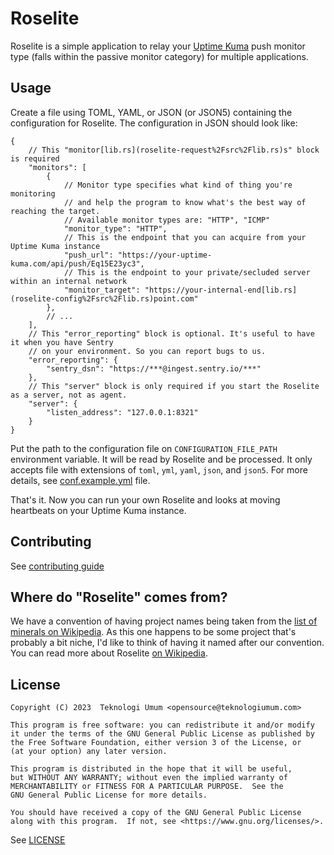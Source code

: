 # Roselite

Roselite is a simple application to relay your [Uptime Kuma](https://github.com/louislam/uptime-kuma) push monitor type
(falls within the passive monitor category) for multiple applications.

## Usage

Create a file using TOML, YAML, or JSON (or JSON5) containing the configuration for Roselite. The configuration in JSON
should look like:

```json5
{
    // This "monitor[lib.rs](roselite-request%2Fsrc%2Flib.rs)s" block is required
    "monitors": [
        {
            // Monitor type specifies what kind of thing you're monitoring
            // and help the program to know what's the best way of reaching the target.
            // Available monitor types are: "HTTP", "ICMP"
            "monitor_type": "HTTP",
            // This is the endpoint that you can acquire from your Uptime Kuma instance
            "push_url": "https://your-uptime-kuma.com/api/push/Eq15E23yc3",
            // This is the endpoint to your private/secluded server within an internal network
            "monitor_target": "https://your-internal-end[lib.rs](roselite-config%2Fsrc%2Flib.rs)point.com"
        },
        // ...
    ],
    // This "error_reporting" block is optional. It's useful to have it when you have Sentry
    // on your environment. So you can report bugs to us.
    "error_reporting": {
        "sentry_dsn": "https://***@ingest.sentry.io/***"
    },
    // This "server" block is only required if you start the Roselite as a server, not as agent.
    "server": {
        "listen_address": "127.0.0.1:8321"
    }
}
```

Put the path to the configuration file on `CONFIGURATION_FILE_PATH` environment variable. It will be read by Roselite
and be processed. It only accepts file with extensions of `toml`, `yml`, `yaml`, `json`, and `json5`.
For more details, see [conf.example.yml](./conf.example.toml) file.

That's it. Now you can run your own Roselite and looks at moving heartbeats on your Uptime Kuma instance.

## Contributing

See [contributing guide](./CONTRIBUTING.md)

## Where do "Roselite" comes from?

We have a convention of having project names being taken from
the [list of minerals on Wikipedia](https://en.wikipedia.org/wiki/List_of_minerals).
As this one happens to be some project that's probably a bit niche, I'd like to think of having it named after
our convention. You can read more about Roselite [on Wikipedia](https://en.wikipedia.org/wiki/Roselite).

## License

```
Copyright (C) 2023  Teknologi Umum <opensource@teknologiumum.com>

This program is free software: you can redistribute it and/or modify
it under the terms of the GNU General Public License as published by
the Free Software Foundation, either version 3 of the License, or
(at your option) any later version.

This program is distributed in the hope that it will be useful,
but WITHOUT ANY WARRANTY; without even the implied warranty of
MERCHANTABILITY or FITNESS FOR A PARTICULAR PURPOSE.  See the
GNU General Public License for more details.

You should have received a copy of the GNU General Public License
along with this program.  If not, see <https://www.gnu.org/licenses/>.
```

See [LICENSE](./LICENSE)